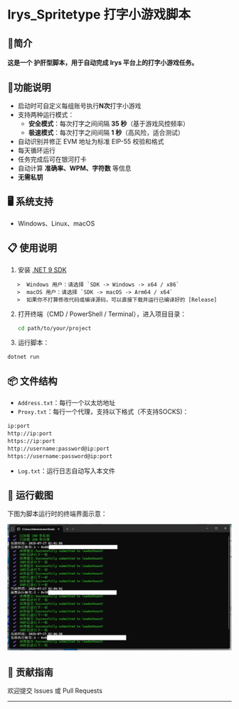 # Irys_Spritetype 打字小游戏脚本

## 🚀简介  
#### 这是一个 **护肝型脚本**，用于自动完成 Irys 平台上的打字小游戏任务。

## 📝功能说明  
- 启动时可自定义每组账号执行**N次**打字小游戏  
- 支持两种运行模式：  
  - **安全模式**：每次打字之间间隔 **35 秒**（基于游戏风控频率）  
  - **极速模式**：每次打字之间间隔 **1 秒**（高风险，适合测试）
- 自动识别并修正 EVM 地址为标准 EIP-55 校验和格式  
- 每天循环运行
- 任务完成后可在银河打卡  
- 自动计算 **准确率、WPM、字符数** 等信息  
- **无需私钥**

## 🖥️ 系统支持
* Windows、Linux、macOS

## 📋 使用说明
1. 安装 [.NET 9 SDK](https://dotnet.microsoft.com/download/dotnet/9.0)
```
   >  Windows 用户：请选择 `SDK -> Windows -> x64 / x86`  
   >  macOS 用户：请选择 `SDK -> macOS -> Arm64 / x64`  
   >  如果你不打算修改代码或编译源码，可以直接下载并运行已编译好的 [Release]
```
2. 打开终端（CMD / PowerShell / Terminal），进入项目目录：
	```bash
   cd path/to/your/project
	```
3. 运行脚本：
```bash
dotnet run
```


## 📦 文件结构

* `Address.txt`：每行一个以太坊地址
* `Proxy.txt`：每行一个代理，支持以下格式（不支持SOCKS)：

```txt
ip:port
http://ip:port
https://ip:port
http://username:password@ip:port
https://username:password@ip:port
```

* `Log.txt`：运行日志自动写入本文件




## 🌌 运行截图  
下图为脚本运行时的终端界面示意：

![运行截图](screenshot.png)



## 🤝 贡献指南

欢迎提交 Issues 或 Pull Requests

---



